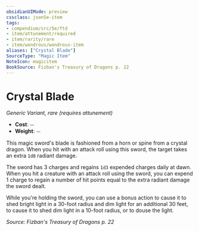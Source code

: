 ```yaml
---
obsidianUIMode: preview
cssclass: json5e-item
tags:
- compendium/src/5e/ftd
- item/attunement/required
- item/rarity/rare
- item/wondrous/wondrous-item
aliases: ["Crystal Blade"]
SourceType: "Magic Item"
NoteIcon: magicitem
BookSource: Fizban's Treasury of Dragons p. 22
---
```

# Crystal Blade
*Generic Variant, rare (requires attunement)*  

- **Cost**: ⏤
- **Weight**: ⏤

This magic sword's blade is fashioned from a horn or spine from a crystal dragon. When you hit with an attack roll using this sword, the target takes an extra `1d8` radiant damage.

The sword has 3 charges and regains `1d3` expended charges daily at dawn. When you hit a creature with an attack roll using the sword, you can expend 1 charge to regain a number of hit points equal to the extra radiant damage the sword dealt.

While you're holding the sword, you can use a bonus action to cause it to shed bright light in a 30-foot radius and dim light for an additional 30 feet, to cause it to shed dim light in a 10-foot radius, or to douse the light.

*Source: Fizban's Treasury of Dragons p. 22*